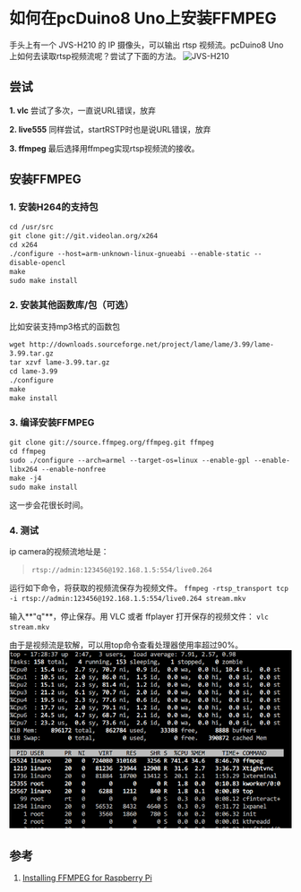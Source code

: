 # 如何在pcDuino8 Uno上安装FFMPEG
手头上有一个 JVS-H210 的 IP 摄像头，可以输出 rtsp 视频流。pcDuino8 Uno 上如何去读取rtsp视频流呢？尝试了下面的方法。
![JVS-H210](http://en.jovision.com/UpLoadFiles/image/2015040315294235.png)

## 尝试

**1.  vlc**
尝试了多次，一直说URL错误，放弃

**2. live555**
同样尝试，startRSTP时也是说URL错误，放弃

**3. ffmpeg**
最后选择用ffmpeg实现rtsp视频流的接收。

## 安装FFMPEG
### 1. 安装H264的支持包
```shell
cd /usr/src
git clone git://git.videolan.org/x264
cd x264
./configure --host=arm-unknown-linux-gnueabi --enable-static --disable-opencl
make
sudo make install
```
### 2. 安装其他函数库/包（可选）
比如安装支持mp3格式的函数包
```shell
wget http://downloads.sourceforge.net/project/lame/lame/3.99/lame-3.99.tar.gz
tar xzvf lame-3.99.tar.gz
cd lame-3.99
./configure
make
make install
```

### 3. 编译安装FFMPEG
```shell
git clone git://source.ffmpeg.org/ffmpeg.git ffmpeg
cd ffmpeg
sudo ./configure --arch=armel --target-os=linux --enable-gpl --enable-libx264 --enable-nonfree
make -j4
sudo make install
```
这一步会花很长时间。

### 4. 测试
ip camera的视频流地址是：
> `rtsp://admin:123456@192.168.1.5:554/live0.264`

运行如下命令，将获取的视频流保存为视频文件。
`ffmpeg -rtsp_transport tcp -i rtsp://admin:123456@192.168.1.5:554/live0.264 stream.mkv`

输入**"q"**，停止保存。用 VLC 或者 ffplayer 打开保存的视频文件：
`vlc stream.mkv`

由于是视频流是软解，可以用top命令查看处理器使用率超过90%。
![cpu](/images/top.png)

##  参考
1. [Installing FFMPEG for Raspberry Pi](http://www.jeffreythompson.org/blog/2014/11/13/installing-ffmpeg-for-raspberry-pi/)